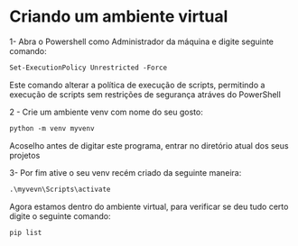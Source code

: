 # Criando um ambiente virtual

1- Abra o Powershell como Administrador da máquina e digite seguinte comando:

```ps
Set-ExecutionPolicy Unrestricted -Force
```

Este comando alterar a política de execução de scripts, permitindo a execução de scripts sem restrições de segurança atráves do PowerShell

2 - Crie um ambiente venv com nome do seu gosto:

```ps
python -m venv myvenv
```

Acoselho antes de digitar este programa, entrar no diretório atual dos seus projetos

3- Por fim ative o seu venv recém criado da seguinte maneira:

```ps
.\myvevn\Scripts\activate
```

Agora estamos dentro do ambiente virtual, para verificar se deu tudo certo digite o seguinte comando:

```ps
pip list
```
